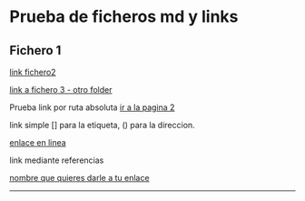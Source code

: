 Prueba de ficheros md y links
=============================

Fichero 1
------------

[link fichero2][a_fichero_2]


[link a fichero 3 - otro folder][a_fichero_3]



Prueba link por ruta absoluta [ir a la pagina 2][nombre]



[nombre]: file:///c:/Temp/pova_web_md/fichero2.html


link simple [] para la etiqueta,  () para la direccion.

[enlace en linea](http://www.limni.net)

link mediante referencias 

[nombre que quieres darle a tu enlace][nombre de tu referencia]

[nombre de tu referencia]: http:www.tuenlace.com


--------------------------------
[a_fichero_2]: fichero2.html
[a_fichero_3]: pova\fichero3.html

